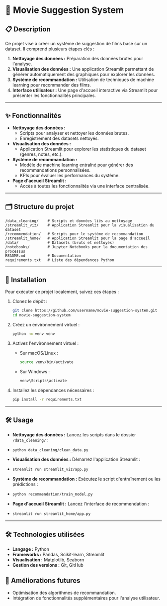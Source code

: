 # 🎥 Movie Suggestion System

## 📋 Description
Ce projet vise à créer un système de suggestion de films basé sur un dataset. Il comprend plusieurs étapes clés :
1. **Nettoyage des données :** Préparation des données brutes pour l'analyse.
2. **Visualisation des données :** Une application Streamlit permettant de générer automatiquement des graphiques pour explorer les données.
3. **Système de recommandation :** Utilisation de techniques de machine learning pour recommander des films.
4. **Interface utilisateur :** Une page d'accueil interactive via Streamlit pour présenter les fonctionnalités principales.

---

## ✨ Fonctionnalités
- **Nettoyage des données :**
  - Scripts pour analyser et nettoyer les données brutes.
  - Enregistrement des datasets nettoyés.
- **Visualisation des données :**
  - Application Streamlit pour explorer les statistiques du dataset (genres, notes, etc.).
- **Système de recommandation :**
  - Modèle de machine learning entraîné pour générer des recommandations personnalisées.
  - KPIs pour évaluer les performances du système.
- **Page d'accueil Streamlit :**
  - Accès à toutes les fonctionnalités via une interface centralisée.

---

## 🗂 Structure du projet
```plaintext
/data_cleaning/    # Scripts et données liés au nettoyage
/streamlit_viz/    # Application Streamlit pour la visualisation du dataset
/recommendation/   # Scripts pour le système de recommandation
/streamlit_home/   # Application Streamlit pour la page d'accueil
/data/             # Datasets (bruts et nettoyés)
/notebooks/        # Jupyter Notebooks pour la documentation des processus
README.md          # Documentation
requirements.txt   # Liste des dépendances Python
```

---

## 🚀 Installation
Pour exécuter ce projet localement, suivez ces étapes :

1. Clonez le dépôt :

    ```bash
    git clone https://github.com/username/movie-suggestion-system.git
    cd movie-suggestion-system
    ```

2. Créez un environnement virtuel :

    ```bash
    python -m venv venv
    ```

3. Activez l'environnement virtuel :

    - Sur macOS/Linux :

        ```bash
        source venv/bin/activate
        ```

    - Sur Windows :

        ```bash
        venv\Scripts\activate
        ```

4. Installez les dépendances nécessaires :

    ```bash
    pip install -r requirements.txt
    ```
    
---

## 🛠 Usage
- **Nettoyage des données :** Lancez les scripts dans le dossier `/data_cleaning/` :
- 
    ```bash
    python data_cleaning/clean_data.py
    ```
- **Visualisation des données :** Démarrez l'application Streamlit :
- 
    ```bash
    streamlit run streamlit_viz/app.py
    ```
- **Système de recommandation :** Exécutez le script d'entraînement ou les prédictions :
- 
    ```bash
    python recommendation/train_model.py
    ```
- **Page d'accueil Streamlit :** Lancez l'interface de recommendation :
- 
    ```bash
    streamlit run streamlit_home/app.py
    ```
  
---

## 🛠 Technologies utilisées
- **Langage :** Python
- **Frameworks :** Pandas, Scikit-learn, Streamlit
- **Visualisation :** Matplotlib, Seaborn
- **Gestion des versions :** Git, GitHub

## 🚧 Améliorations futures
- Optimisation des algorithmes de recommandation.
- Intégration de fonctionnalités supplémentaires pour l'analyse utilisateur.
